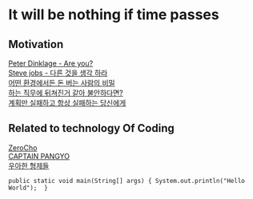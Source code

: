 # It will be nothing if time passes

## Motivation
[Peter Dinklage - Are you? ](https://www.youtube.com/watch?v=7_ZKKOEQ4cY)  
[Steve jobs - 다른 것을 생각 하라 ](https://www.youtube.com/watch?v=06R8FdoJAzI)  
[어떤 환경에서든 돈 버는 사람의 비밀](https://www.youtube.com/watch?v=GogPeBGUZsg)  
[하는 직무에 뒤쳐진거 같아 불안하다면?](https://www.youtube.com/watch?v=b84k3aSfaZM)  
[계획만 실패하고 항상 실패하는 당신에게](https://www.youtube.com/watch?v=jdxujfAz1zA)    

## Related to technology Of Coding
[ZeroCho](https://www.zerocho.com/)  
[CAPTAIN PANGYO](https://joshua1988.github.io/tech/)  
[우아한 형제들](http://woowabros.github.io/)  

`public static void main(String[] args) {
       System.out.println("Hello World"); 
}`
